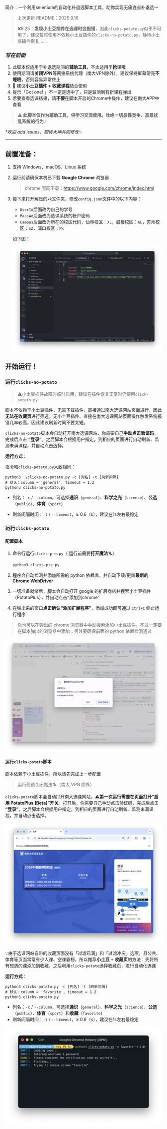 简介：一个利用selenium的自动化补退选脚本工具，助你实现无痛连点补退选～

> 上次更新 README：2025.9.16
> 
> ❌8.25：**发现小土豆插件在选课时会报错**，因此`clicks-potato.py`似乎不可用了，建议暂时使用不依赖小土豆插件的`clicks-no-potato.py`，静待小土豆插件恢复……

### *写在前面*

1. 此脚本仅适用于补退选期间的**辅助工具**，不太适用于**抢**课哦
2. 使用期间请**关闭VPN**等网络系统代理（南大VPN除外），建议保持屏幕常亮**不睡眠**，否则容易异常终止
3. 🌟 建议**小土豆插件 + 收藏课程**结合使用
4. 提示「Got one! 」不一定是选中了，只是监测到有新课程弹出
5. 若要查看选课结果，请**不要**在脚本开启的Chrome中操作，建议在南大APP中查看

> **⚠️ 此脚本仅作为辅助工具，供学习交流使用。杜绝一切恶性竞争、恶意扰乱系统的行为！**

*\*欢迎 add issues，期待大神共同修改*✨

---

## 前置准备：

1. 支持 Windows、macOS、Linux 系统

2. 运行前请确保本机已下载 **Google Chrome** 浏览器

   > chrome 官网下载：https://www.google.com/chrome/index.html

3. 接下来打开解压的`xk`文件夹，修改`config.json`文件中的以下内容：

   * `UserId`后面改为自己的学号
   * `PassWd`后面改为选课系统的帐户密码
   * `Campus`后面改为所在的校区代码，仙林校区：`XL`，鼓楼校区：`GL`，苏州校区：`SZ`，浦口校区：`PK`
   
   如下图：
   
   ![./assets/配置.png](https://raw.githubusercontent.com/DonLangTswn/NJU-clicks-xk/main/assets/配置.png)



## 开始运行！

### 运行`clicks-no-potato`

> ⚠️小土豆插件故障时临时启用，建议在插件恢复正常时仍使用`click-potato.py`

脚本不依赖于小土豆插件，无需下载插件，直接通过南大选课网站页面进行，因此**无法在收藏页**进行筛选。无小土豆插件、直接在南大选课网站页面操作触发系统报错几率较高，因此建议刷新时间不要太短。

`clicks-no-potato`脚本会自动打开南大选课网站，你需要自己**手动点击验证码**，完成后点击 **“登录”**。之后脚本会根据用户指定，到相应的页面进行自动刷新、监测未满课程，并自动点击选择。

**运行方式**：

指令和`clicks-potato.py`大致相同：

```shell
python3 .\clicks-no-potato.py -c [列名] -t [刷新间隔]
# 默认：column = 'general', timeout = 1.2
python3 clicks-no-potato.py
```

* 列名：`-c` / `--column`，可选择**通识**（`general`）、**科学之光**（`science`）、**公选**（`public`）、**体育**（`sport`）

* 刷新间隔时间：`-t` / `--timeout`，≥ 0.6（s），建议在1s左右最稳定



### 运行`clicks-potato`

#### 配置脚本

1. 命令行运行`clicks-pre.py`（ 运行前需要**打开魔法**🪜）

   ```bash
   python3 clicks-pre.py
   ```

2. 程序会自动检测并添加所需的 python 依赖库，并自动下载/更新**最新的 Chrome WebDriver**

3. 一切准备就绪后，脚本会自动打开 google 的扩展商店并搜索小土豆插件（PotatoPlus），并自动点击“添加到chrome”

4. 在弹出来的窗口**点击确认“添加扩展程序”**，添加成功即可通过 `Ctrl+C` 终止运行程序

> 你也可以在弹出的 chrome 浏览器中手动搜索添加小土豆插件，不过一定要在脚本弹出的浏览器中添加；另外要确保前面的 python 依赖检测通过

![./assets/小土豆.png](https://raw.githubusercontent.com/DonLangTswn/NJU-clicks-xk/main/assets/小土豆.png)



#### 运行`clicks-potato`脚本

脚本依赖于小土豆插件，所以请先完成上一步配置

> 运行前请关闭魔法🪜（南大 VPN 除外）

`clicks-potato`脚本会自动打开南大选课网站，⚠️**第一次运行需要在页面打开“启用 PotatoPlus (Beta)”开关**。打开后，你需要自己手动点击验证码，完成后点击 **“登录”**。之后脚本会根据用户指定，到相应的页面进行自动刷新、监测未满课程，并自动点击选择。

![./assets/登录.png](https://raw.githubusercontent.com/DonLangTswn/NJU-clicks-xk/main/assets/登录.png)

💡由于选课网站自带的收藏页面没有「过滤已满」和「过滤冲突」选项，且公共、体育等页面常常有少人课、空课霸榜，所以推荐**小土豆 + 收藏页**的方法：先将所有想选的课添加到收藏，之后利用`clicks-potato`选择收藏页，进行自动化选课

**运行方式**：

```shell
python3 clicks-potato.py -c [列名] -t [刷新间隔]
# 默认：column = 'favorite', timeout = 1.2
python3 clicks-potato.py
```

* 列名：`-c` / `--column`，可选择**通识**（`general`）、**科学之光**（`science`）、**公选**（`public`）、**体育**（`sport`）和**收藏**（`favorite`）
* 刷新间隔时间：`-t` / `--timeout`，≥ 0.6（s），建议在1s左右最稳定

![./assets/运行.png](https://raw.githubusercontent.com/DonLangTswn/NJU-clicks-xk/main/assets/运行.png)
